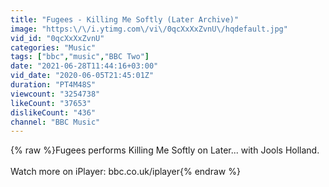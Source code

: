```yaml
---
title: "Fugees - Killing Me Softly (Later Archive)"
image: "https:\/\/i.ytimg.com\/vi\/0qcXxXxZvnU\/hqdefault.jpg"
vid_id: "0qcXxXxZvnU"
categories: "Music"
tags: ["bbc","music","BBC Two"]
date: "2021-06-28T11:44:16+03:00"
vid_date: "2020-06-05T21:45:01Z"
duration: "PT4M48S"
viewcount: "3254738"
likeCount: "37653"
dislikeCount: "436"
channel: "BBC Music"
---
```

{% raw %}Fugees performs Killing Me Softly on Later... with Jools Holland.<br /><br />Watch more on iPlayer: bbc.co.uk/iplayer{% endraw %}
